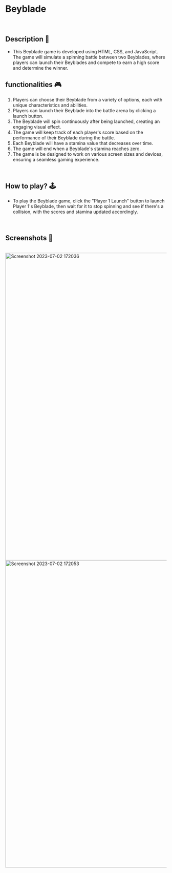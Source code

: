 # **Beyblade** 

<br>

## **Description 📃**
<!-- add your game description here  -->
- This Beyblade game is developed using HTML, CSS, and JavaScript. 
The game will simulate a spinning battle between two Beyblades, where players can launch their Beyblades and compete to earn a high score and determine the winner.

## **functionalities 🎮**
<!-- add functionalities over here -->
1. Players can choose their Beyblade from a variety of options, each with unique characteristics and abilities.
2. Players can launch their Beyblade into the battle arena by clicking a launch button.
3. The Beyblade will spin continuously after being launched, creating an engaging visual effect.
4. The game will keep track of each player's score based on the performance of their Beyblade during the battle.
5. Each Beyblade will have a stamina value that decreases over time.
6. The game will end when a Beyblade's stamina reaches zero.
7. The game is be designed to work on various screen sizes and devices, ensuring a seamless gaming experience.
<br>

## **How to play? 🕹️**
<!-- add the steps how to play games -->
- To play the Beyblade game, click the "Player 1 Launch" button to launch Player 1's Beyblade, then wait for it to stop spinning and see if there's a collision, with the scores and stamina updated accordingly.

<br>

## **Screenshots 📸**

<br>
<!-- add your screenshots like this -->
<!-- ![image](url) -->
<img width="960" alt="Screenshot 2023-07-02 172036" src="https://github.com/abhinav-m22/GameZone/assets/113239388/deeab107-9267-44c2-92a2-3397ae59905e">
<img width="960" alt="Screenshot 2023-07-02 172053" src="https://github.com/abhinav-m22/GameZone/assets/113239388/e1ac281a-dc7c-4dc4-b864-ffef0b56343e">

<br>